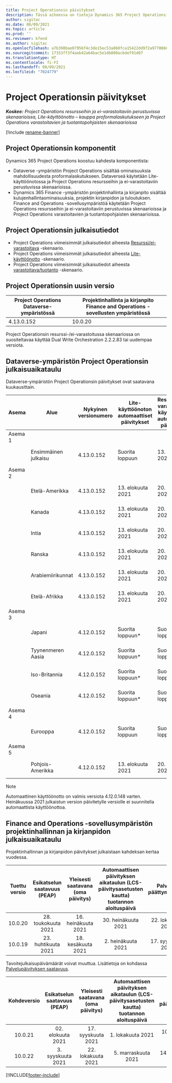 ```yaml
---
title: Project Operationsin päivitykset
description: Tässä aiheessa on tietoja Dynamics 365 Project Operationsin julkaistuista versioista.
author: sigitac
ms.date: 08/09/2021
ms.topic: article
ms.prod: ''
ms.reviewer: kfend
ms.author: sigitac
ms.openlocfilehash: a7b398bae07956f4c3de15ec53a860fca15422dd9f2a977086669ebf2fcdb240
ms.sourcegitcommit: 17353ff3f4aeb42a64bac5e1db000ac6def91d07
ms.translationtype: HT
ms.contentlocale: fi-FI
ms.lasthandoff: 08/09/2021
ms.locfileid: "7024779"
---
```

# <a name="project-operations-updates"></a>Project Operationsin päivitykset

_**Koskee:** Project Operations resursseihin ja ei-varastoitaviin perustuvissa skenaarioissa, Lite-käyttöönotto – kauppa proformalaskutukseen ja Project Operations varastoitavien ja tuotantopohjaisten skenaarioissa_

[!include [rename-banner](~/includes/cc-data-platform-banner.md)]

## <a name="project-operations-components"></a>Project Operationsin komponentit

Dynamics 365 Project Operations koostuu kahdesta komponentista:

- Dataverse -ympäristön Project Operations sisältää ominaisuuksia mahdollisuudesta proformalaskutukseen. Dataverseä käytetään Lite-käyttöönotossa ja Project Operations resursseihin ja ei-varastoitaviin perustuvissa skenaarioissa.
- Dynamics 365 Finance -ympäristön projektinhallinta ja kirjanpito sisältää kulujenhallintaominaisuuksia, projektin kirjanpidon ja tuloutuksen. Finance and Operations -sovellusympäristöä käytetään Project Operations resursseihin ja ei-varastoitaviin perustuvissa skenaarioissa ja Project Operations varastoitavien ja tuotantopohjaisten skenaarioissa.

## <a name="project-operations-release-notes"></a>Project Operationsin julkaisutiedot
- Project Operations viimeisimmät julkaisutiedot aiheesta [Resurssi/ei-varastoitava](whats-new-july-2021-resource-based.md) -skenaario.
- Project Operations viimeisimmät julkaisutiedot aiheesta [Lite-käyttöönotto](../pro/whats-new/whats-new-july-2021-lite.md) -skenaario.
- Project Operations viimeisimmät julkaisutiedot aiheesta [varastoitava/tuotanto](../prod-pma/whats-new/whats-new-jul-2021-stocked.md) -skenaario.

## <a name="project-operations-latest-version"></a>Project Operationsin uusin versio

| Project Operations Dataverse-ympäristössä | Projektinhallinta ja kirjanpito Finance and Operations -sovellusten ympäristössä | 
| --- | --- |
| 4.13.0.152 | 10.0.20 |

Project Operationsin resurssi-/ei-varastoitussa skenaariossa on suositeltavaa käyttää Dual Write Orchestration 2.2.2.83 tai uudempaa versiota.

## <a name="release-schedule-for-project-operations-on-dataverse-environment"></a>Dataverse-ympäristön Project Operationsin julkaisuaikataulu

Dataverse-ympäristön Project Operationsin päivitykset ovat saatavana kuukausittain. 

| Asema | Alue | Nykyinen versionumero | Lite-käyttöönoton automaattiset päivitykset | Resurssin/ei-varastoitavan käyttöönoton automaattiset päivitykset | Seuraava versionumero | Seuraava yleisesti saatavilla oleva versio |
|-----------|-----------------------|-----------------|--------------------|---------------------|---------------------|---------------------|
| Asema 1 |   &nbsp;              |    &nbsp;       | &nbsp;             |      &nbsp;         |      &nbsp;         |      &nbsp;         |
|   &nbsp;  | Ensimmäinen julkaisu         |  4.13.0.152     | Suorita loppuun           | 13. elokuuta 2021     | TBD                 | 27. elokuuta 2021     |
| Asema 2 |   &nbsp;              |    &nbsp;       | &nbsp;             |      &nbsp;         |      &nbsp;         |      &nbsp;         |
|   &nbsp;  | Etelä-Amerikka         |  4.13.0.152     | 13. elokuuta 2021    | 20. elokuuta 2021     | TBD                 | 27. elokuuta 2021     |
|    &nbsp; | Kanada                |  4.13.0.152     | 13. elokuuta 2021    | 20. elokuuta 2021     | TBD                 | 27. elokuuta 2021     |
|   &nbsp;  | Intia                 |  4.13.0.152     | 13. elokuuta 2021    | 20. elokuuta 2021     | TBD                 | 27. elokuuta 2021     |
|   &nbsp;  | Ranska                |  4.13.0.152     | 13. elokuuta 2021    | 20. elokuuta 2021     | TBD                 | 27. elokuuta 2021     |
|   &nbsp;  | Arabiemiirikunnat  |  4.13.0.152     | 13. elokuuta 2021    | 20. elokuuta 2021     | TBD                 | 27. elokuuta 2021     |
|   &nbsp;  | Etelä-Afrikka          |  4.13.0.152     | 13. elokuuta 2021    | 20. elokuuta 2021     | TBD                 | 27. elokuuta 2021     |
| Asema 3 |      &nbsp;           |     &nbsp;      |     &nbsp;         |      &nbsp;         |      &nbsp;         |      &nbsp;         |
|   &nbsp;  | Japani                 |  4.12.0.152     | Suorita loppuun*          | Suorita loppuun            | 4.13.0.152          | 13. elokuuta 2021     |
|   &nbsp;  | Tyynenmeren Aasia          |  4.12.0.152     | Suorita loppuun*          | Suorita loppuun            | 4.13.0.152          | 13. elokuuta 2021     |
|   &nbsp;  | Iso-Britannia         |  4.12.0.152     | Suorita loppuun*          | Suorita loppuun            | 4.13.0.152          | 13. elokuuta 2021     |
|   &nbsp;  | Oseania               |  4.12.0.152     | Suorita loppuun*          | Suorita loppuun            | 4.13.0.152          | 13. elokuuta 2021     |
| Asema 4 |     &nbsp;            |     &nbsp;      |     &nbsp;         |      &nbsp;         |      &nbsp;         |      &nbsp;         |
|   &nbsp;  | Eurooppa                |  4.12.0.152     | Suorita loppuun           | Suorita loppuun            | 4.13.0.152          | 20. elokuuta 2021     |
| Asema 5 |     &nbsp;            |     &nbsp;      |     &nbsp;         |      &nbsp;         |      &nbsp;         |      &nbsp;         |
|   &nbsp;  | Pohjois-Amerikka         |  4.12.0.152     | 13. elokuuta 2021    | 20. elokuuta 2021     | 4.13.0.152          | 27. elokuuta 2021     |


> [!NOTE]
> Automaattinen käyttöönotto on valmis versiota 4.12.0.148 varten. Heinäkuussa 2021 julkaistun version päivitetylle versiolle ei suunnitella automaattista käyttöönottoa.

## <a name="release-schedule-for-project-management-and-accounting-in-the-finance-and-operations-apps-environment"></a>Finance and Operations -sovellusympäristön projektinhallinnan ja kirjanpidon julkaisuaikataulu

Projektinhallinnan ja kirjanpidon päivitykset julkaistaan kahdeksan kertaa vuodessa.

|          Tuettu versio          | Esikatselun saatavuus (PEAP) | Yleisesti saatavana (oma päivitys) | Automaattisen päivityksen aikataulun (LCS-päivitysasetusten kautta) tuotannon aloituspäivä |   Palvelun päättymispäivä   |
|:-------------------------:|:---------------------------:|:---------------------------------:|:--------------------------------------------------------------------:|:------------------:|
|          10.0.20          |         28. toukokuuta 2021        |           16. heinäkuuta 2021           |                             30. heinäkuuta 2021                             |  22. lokakuuta 2021  |
|          10.0.19          |        23. huhtikuuta 2021       |            18. kesäkuuta 2021           |                             2. heinäkuuta 2021                             | 17. syyskuuta 2021 |



Tavoitejulkaisupäivämäärät voivat muuttua. Lisätietoja on kohdassa [Palvelupäivityksen saatavuus](/dynamics365/fin-ops-core/fin-ops/get-started/public-preview-releases?toc=%2fdynamics365%2ffinance%2ftoc.json).

|          Kohdeversio          | Esikatselun saatavuus (PEAP) | Yleisesti saatavana (oma päivitys) | Automaattisen päivityksen aikataulun (LCS-päivitysasetusten kautta) tuotannon aloituspäivä |   Palvelun päättymispäivä   |
|:-------------------------:|:---------------------------:|:---------------------------------:|:--------------------------------------------------------------------:|:------------------:|
|          10.0.21          |         02. elokuuta 2021     |           17. syyskuuta 2021      |                             1. lokakuuta 2021                           |  10. joulukuuta 2021  |
|          10.0.22          |      3. syyskuuta 2021      |          22. lokakuuta 2021         |                           5. marraskuuta 2021                           |  14. tammikuuta 2022  |

[!INCLUDE[footer-include](../includes/footer-banner.md)]
